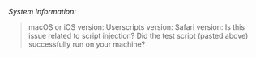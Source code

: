 <!-- 
Please fill out the below information before submitting your issue.

If you are having issues with script injection, please include examples of what is not working and try the userscript below to determine whether the issue is with the extension or your Javascript.

// ==UserScript==
// @name          TestScript
// @description   This is your new file, start writing code
// @match         <all_urls>
// @exclude-match *://*.google.com/*
// @noframes
// ==/UserScript==

console.log(`This is a test script - ${window.location.href}`);
-->

_System Information:_
> macOS or iOS version:
> Userscripts version:
> Safari version:
> Is this issue related to script injection?
> Did the test script (pasted above) successfully run on your machine?
